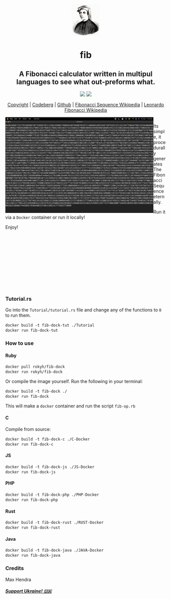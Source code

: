 <div align="center">

<img src="fib.jpeg" height="100">

# fib
## A Fibonacci calculator written in multipul languages to see what out-preforms what.
<img src="http://badgen.net/github/commits/rhhen122/fib/">
<a href="https://vimp.rhhen.xyz/Licenses/lookinggood/non/UNLICENSE.html"><img src="http://badgen.net/static/license/VIMPNL/black"></a>

<a href="/COPYRIGHT">Copyright</a>
|
<a href="http://codeberg.org/rhhen122/fib">Codeberg</a>
|
<a href="http://github.com/rhhen122/fib">Github</a>
|
<a href="http://en.wikipedia.org/wiki/Fibonacci_sequence">Fibonacci Sequence Wikipedia</a>
|
<a href="http://en.wikipedia.org/wiki/Fibonacci">Leonardo Fibonacci Wikipedia</a>
</div>
<img align="left" src="image.png" height="300">

######

Its simple, it procedurally generates The Fibonacci Sequence eternally.

Run it via a `Docker` container or run it locally!

Enjoy!

<br>
<br>
<br>
<br>
<br>
<br>
<br>
<br>
<br>

#

### Tutorial.rs
Go into the `Tutorial/tutorial.rs` file and change any of the functions to `0` to run them.
```
docker build -t fib-dock-tut ./Tutorial
docker run fib-dock-tut
```

### How to use

#### Ruby
```
docker pull rokyh/fib-dock
docker run rokyh/fib-dock
```

Or compile the image yourself. Run the following in your terminal:
```
docker build -t fib-dock ./
docker run fib-dock
```

This will make a `docker` container and run the script `fib-op.rb`

#### C
Compile from source:
```
docker build -t fib-dock-c ./C-Docker
docker run fib-dock-c
```

#### JS
```
docker build -t fib-dock-js ./JS-Docker
docker run fib-dock-js
```

#### PHP
```
docker build -t fib-dock-php ./PHP-Docker
docker run fib-dock-php
```

#### Rust
```
docker build -t fib-dock-rust ./RUST-Docker
docker run fib-dock-rust
```

#### Java
```
docker build -t fib-dock-java ./JAVA-Docker
docker run fib-dock-java
```

### Credits
Max Hendra

##### <a href="https://war.ukraine.ua/support-ukraine/">Support Ukraine! 🇺🇦</a>